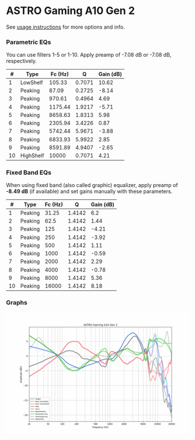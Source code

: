 # ASTRO Gaming A10 Gen 2
See [usage instructions](https://github.com/jaakkopasanen/AutoEq#usage) for more options and info.

### Parametric EQs
You can use filters 1-5 or 1-10. Apply preamp of -7.08 dB or -7.08 dB, respectively.

|   # | Type      |   Fc (Hz) |      Q |   Gain (dB) |
|-----|-----------|-----------|--------|-------------|
|   1 | LowShelf  |    105.33 | 0.7071 |       10.62 |
|   2 | Peaking   |     87.09 | 0.2725 |       -8.14 |
|   3 | Peaking   |    970.61 | 0.4964 |        4.69 |
|   4 | Peaking   |   1175.44 | 1.9217 |       -5.71 |
|   5 | Peaking   |   8658.63 | 1.8313 |        5.98 |
|   6 | Peaking   |   2305.94 | 3.4226 |        0.87 |
|   7 | Peaking   |   5742.44 | 5.9671 |       -3.88 |
|   8 | Peaking   |   6833.93 | 5.9922 |        2.85 |
|   9 | Peaking   |   8591.89 | 4.9407 |       -2.65 |
|  10 | HighShelf |  10000    | 0.7071 |        4.21 |

### Fixed Band EQs
When using fixed band (also called graphic) equalizer, apply preamp of **-8.49 dB** (if available) and set gains manually with these parameters.

|   # | Type    |   Fc (Hz) |      Q |   Gain (dB) |
|-----|---------|-----------|--------|-------------|
|   1 | Peaking |     31.25 | 1.4142 |        6.2  |
|   2 | Peaking |     62.5  | 1.4142 |        1.44 |
|   3 | Peaking |    125    | 1.4142 |       -4.21 |
|   4 | Peaking |    250    | 1.4142 |       -3.92 |
|   5 | Peaking |    500    | 1.4142 |        1.11 |
|   6 | Peaking |   1000    | 1.4142 |       -0.59 |
|   7 | Peaking |   2000    | 1.4142 |        2.29 |
|   8 | Peaking |   4000    | 1.4142 |       -0.78 |
|   9 | Peaking |   8000    | 1.4142 |        5.36 |
|  10 | Peaking |  16000    | 1.4142 |        8.18 |

### Graphs
![](./ASTRO%20Gaming%20A10%20Gen%202.png)
